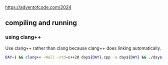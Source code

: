 https://adventofcode.com/2024

## compiling and running

### using clang++

Use clang++ rather than clang because clang++ does linking automatically.

```sh
DAY=1 && clang++ -Wall -std=c++20 day${DAY}.cpp -o day${DAY} && ./day${DAY}
```
